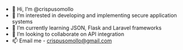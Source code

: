 - 👋 Hi, I’m @crispusomollo
- 👀 I’m interested in developing and implementing secure application systems
- 🌱 I’m currently learning JSON, Flask and Laravel frameworks
- 💞️ I’m looking to collaborate on API integration
- 📫 Email me - crispusomollo@gmail.com

<!---
crispusomollo/crispusomollo is a ✨ special ✨ repository because its `README.md` (this file) appears on your GitHub profile.
You can click the Preview link to take a look at your changes.
--->
